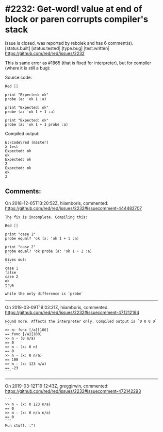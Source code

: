 
#2232: Get-word! value at end of block or paren corrupts compiler's stack
================================================================================
Issue is closed, was reported by rebolek and has 6 comment(s).
[status.built] [status.tested] [type.bug] [test.written]
<https://github.com/red/red/issues/2232>

This is same error as #1865 (that is fixed for interpreter), but for compiler (where it is still a bug):

Source code:

```
Red []

print "Expected: ok"
probe (a: 'ok 1 :a)

print "Expected: ok"
probe (a: 'ok 1 + 1 :a)

print "Expected: ok"
probe (a: 'ok 1 + 1 probe :a)
```

Compiled output:

```
E:\Code\red (master)
λ test
Expected: ok
ok
Expected: ok
2
Expected: ok
ok
2
```



Comments:
--------------------------------------------------------------------------------

On 2018-12-05T13:20:52Z, hiiamboris, commented:
<https://github.com/red/red/issues/2232#issuecomment-444482707>

    The fix is incomplete. Compiling this:
    ```
    Red []
    
    print "case 1"
    probe equal? 'ok (a: 'ok 1 + 1 :a)
    
    print "case 2"
    probe equal? 'ok probe (a: 'ok 1 + 1 :a)
    ```
    Gives out:
    ```
    case 1
    false
    case 2
    ok
    true
    ```
    while the only difference is `probe`

--------------------------------------------------------------------------------

On 2019-03-09T19:03:21Z, hiiamboris, commented:
<https://github.com/red/red/issues/2232#issuecomment-471212164>

    Found more. Affects the interpreter only. Compiled output is `0 0 0 0`
    ```
    >> n: func [/a][100]
    == func [/a][100]
    >> n - (0 n/a)
    == 0
    >> n - (x: 0 n)
    == 0
    >> n - (x: 0 n/a)
    == 100
    >> n - (x: 123 n/a)
    == -23
    ```

--------------------------------------------------------------------------------

On 2019-03-12T19:12:43Z, greggirwin, commented:
<https://github.com/red/red/issues/2232#issuecomment-472142293>

    ```
    >> n - (x: 0 123 n/a)
    == 0
    >> n - (x: 0 n/a n/a)
    == 0
    ```
    Fun stuff. :^)

